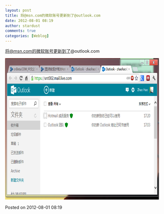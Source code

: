 ```yaml
---
layout: post
title: 将@msn.com的微软账号更新到了@outlook.com
date: 2012-08-01 08:19
author: stardust
comments: true
categories: [Weblog]
---
```

将@msn.com的微软账号更新到了@outlook.com

<a href="/wp-content/uploads/2012/08/MSOutlookAccount-759287.png"><img src="/wp-content/uploads/2012/08/MSOutlookAccount-759287.png" alt="MSOutlookAccount-759287" width="836" height="464" class="alignnone size-full wp-image-773" /></a>

Posted on 2012-08-01 08:19
